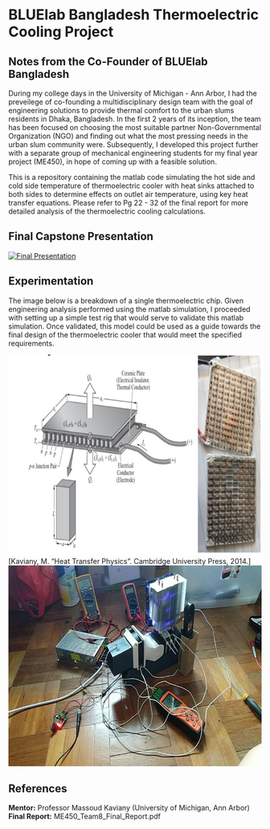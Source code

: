 # BLUElab Bangladesh Thermoelectric Cooling Project 

## Notes from the Co-Founder of BLUElab Bangladesh
During my college days in the University of Michigan - Ann Arbor, I had the preveilege of co-founding a multidisciplinary design team with the goal of engineering solutions to provide thermal comfort to the urban slums residents in Dhaka, Bangladesh. In the first 2 years of its inception, the team has been focused on choosing the most suitable partner Non-Governmental Organization (NGO) and finding out what the most pressing needs in the urban slum community were. Subsequently, I developed this project further with a separate group of mechanical engineering students for my final year project (ME450), in hope of coming up with a feasible solution. 

This is a repository containing the matlab code simulating the hot side and cold side temperature of thermoelectric cooler with heat sinks attached to both sides to determine effects on outlet air temperature, using key heat transfer equations. Please refer to Pg 22 - 32 of the final report for more detailed analysis of the thermoelectric cooling calculations. 


## Final Capstone Presentation
[![Final Presentation](https://img.youtube.com/vi/2auO7Q0tacs/maxresdefault.jpg)](https://www.youtube.com/watch?v=2auO7Q0tacs)


## Experimentation
The image below is a breakdown of a single thermoelectric chip. Given engineering analysis performed using the matlab simulation, I proceeded with setting up a simple test rig that would serve to validate this matlab simulation. Once validated, this model could be used as a guide towards the final design of the thermoelectric cooler that would meet the specified requirements. 

<img src="media/peltier_chip_diagram.png" width="900" height="400" />
[Kaviany, M. “Heat Transfer Physics”. Cambridge University Press, 2014.]

<br/>
<img src="media/testing.jpg" width="900" height="400" />


## References
**Mentor:** Professor Massoud Kaviany (University of Michigan, Ann Arbor)
**Final Report:** ME450_Team8_Final_Report.pdf
